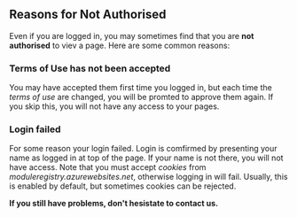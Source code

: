 ﻿## Reasons for Not Authorised
Even if you are logged in, 
you may sometimes find that you are **not authorised** to viev a page.
Here are some common reasons:

### Terms of Use has not been accepted
You may have accepted them first time you logged in, 
but each time the *terms of use* are changed, 
you will be promted to approve them again. 
If you skip this, you will not have any access to your pages.

### Login failed
For some reason your login failed.
Login is comfirmed by presenting your name as logged in at top of the page.
If your name is not there, you will not have access.
Note that you must accept *cookies* from *moduleregistry.azurewebsites.net*, otherwise logging in will fail.
Usually, this is enabled by default, but sometimes cookies can be rejected.

**If you still have problems, don't hesistate to contact us.**

